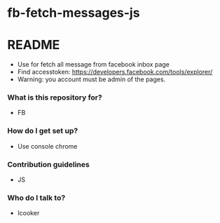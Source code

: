 # fb-fetch-messages-js

# README #

- Use for fetch all message from facebook inbox page
- Find accesstoken: https://developers.facebook.com/tools/explorer/
- Warning: you account must be admin of the pages.

### What is this repository for? ###

* FB


### How do I get set up? ###

* Use console chrome

### Contribution guidelines ###

* JS

### Who do I talk to? ###

* Icooker
